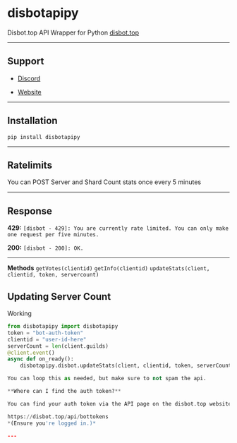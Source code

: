 # disbotapipy
Disbot.top API Wrapper for Python
[disbot.top](https://disbot.top)

---

## Support

* [Discord](https://disbot.top/d)

* [Website](https://disbot.top)

---

## Installation

`pip install disbotapipy`

---

## Ratelimits
You can POST Server and Shard Count stats once every 5 minutes

---

## Response

**429:**
`[disbot - 429]: You are currently rate limited. You can only make one request per five minutes.`

**200:**
`[disbot - 200]: OK.`

---


**Methods**
`getVotes(clientid)`
`getInfo(clientid)`
`updateStats(client, clientid, token, servercount)`



## Updating Server Count
Working
```py
from disbotapipy import disbotapipy
token = "bot-auth-token"
clientid = "user-id-here"
serverCount = len(client.guilds)
@client.event()
async def on_ready():
    disbotapipy.disbot.updateStats(client, clientid, token, serverCount)

You can loop this as needed, but make sure to not spam the api.

**Where can I find the auth token?**

You can find your auth token via the API page on the disbot.top website

https://disbot.top/api/bottokens
*(Ensure you're logged in.)*

--- 
